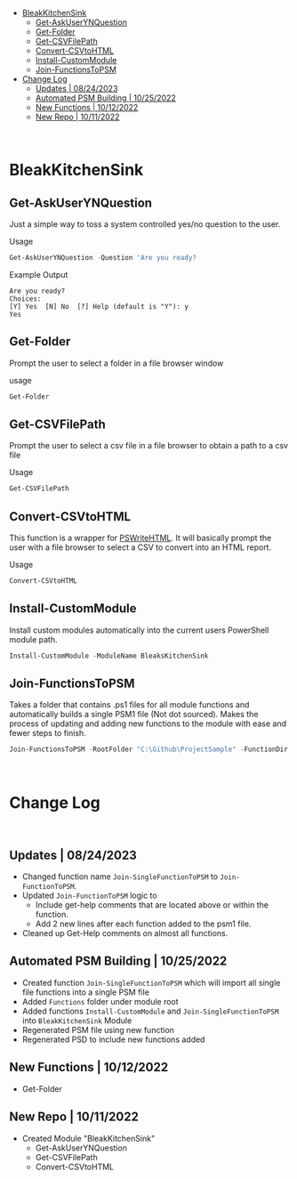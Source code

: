 - [BleakKitchenSink](#bleakkitchensink)
  - [Get-AskUserYNQuestion](#get-askuserynquestion)
  - [Get-Folder](#get-folder)
  - [Get-CSVFilePath](#get-csvfilepath)
  - [Convert-CSVtoHTML](#convert-csvtohtml)
  - [Install-CustomModule](#install-custommodule)
  - [Join-FunctionsToPSM](#join-functionstopsm)
- [Change Log](#change-log)
  - [Updates | 08/24/2023](#updates--08242023)
  - [Automated PSM Building | 10/25/2022](#automated-psm-building--10252022)
  - [New Functions | 10/12/2022](#new-functions--10122022)
  - [New Repo | 10/11/2022](#new-repo--10112022)

<br>

# BleakKitchenSink

## Get-AskUserYNQuestion

Just a simple way to toss a system controlled yes/no question to the user.

Usage

```powershell
Get-AskUserYNQuestion -Question 'Are you ready?
```

Example Output
```
Are you ready?
Choices:
[Y] Yes  [N] No  [?] Help (default is "Y"): y
Yes
```

## Get-Folder

Prompt the user to select a folder in a file browser window

usage

```powershell
Get-Folder
```

## Get-CSVFilePath

Prompt the user to select a csv file in a file browser to obtain a path to a csv file

Usage

```powershell
Get-CSVFilePath
```

## Convert-CSVtoHTML

This function is a wrapper for [PSWriteHTML](https://www.powershellgallery.com/packages/PSWriteHTML/0.0.158). It will basically prompt the user with a file browser to select a CSV to convert into an HTML report.

Usage

```powershell
Convert-CSVtoHTML
```

## Install-CustomModule

Install custom modules automatically into the current users PowerShell module path.

```powershell
Install-CustomModule -ModuleName BleaksKitchenSink
```

## Join-FunctionsToPSM

Takes a folder that contains .ps1 files for all module functions and automatically builds a single PSM1 file (Not dot sourced).
Makes the process of updating and adding new functions to the module with ease and fewer steps to finish.

```powershell
Join-FunctionsToPSM -RootFolder "C:\Github\ProjectSample" -FunctionDir "Functions"
```

<br>

# Change Log

<br>

## Updates | 08/24/2023

- Changed function name `Join-SingleFunctionToPSM` to `Join-FunctionToPSM`.
- Updated `Join-FunctionToPSM` logic to 
  - Include get-help comments that are located above or within the function.
  - Add 2 new lines after each function added to the psm1 file.
- Cleaned up Get-Help comments on almost all functions.

## Automated PSM Building | 10/25/2022

- Created function `Join-SingleFunctionToPSM` which will import all single file functions into a single PSM file
- Added `Functions` folder under module root
- Added functions `Install-CustomModule` and `Join-SingleFunctionToPSM` into `BleakKitchenSink` Module
- Regenerated PSM file using new function
- Regenerated PSD to include new functions added

## New Functions | 10/12/2022

- Get-Folder

## New Repo | 10/11/2022

- Created Module "BleakKitchenSink"
  - Get-AskUserYNQuestion
  - Get-CSVFilePath
  - Convert-CSVtoHTML